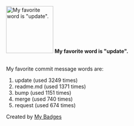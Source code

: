 <img src="https://my-badges.github.io/my-badges/favorite-word.png" alt="My favorite word is &quot;update&quot;." title="My favorite word is &quot;update&quot;." width="128">
<strong>My favorite word is &quot;update&quot;.</strong>
<br><br>

My favorite commit message words are:

1. update (used 3249 times)
2. readme.md (used 1371 times)
3. bump (used 1151 times)
4. merge (used 740 times)
5. request (used 674 times)


Created by <a href="https://github.com/my-badges/my-badges">My Badges</a>